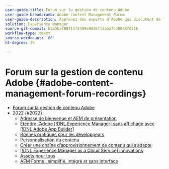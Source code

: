 ```yaml
---
user-guide-title: Forum sur la gestion de contenu Adobe
user-guide-breadcrumb: Adobe Content Management Forum
user-guide-description: Apprenez des experts d’Adobe qui discutent de l’état actuel et futur de la stratégie de gestion de contenu, des livrables, des défis et des exigences techniques.
solution: Experience Manager
source-git-commit: b255ba788711f4599e9d18f1155a7bc00487d21b
workflow-type: tm+mt
source-wordcount: '66'
ht-degree: 1%

---
```



# Forum sur la gestion de contenu Adobe {#adobe-content-management-forum-recordings}

+ [Forum sur la gestion de contenu Adobe](overview.md)
+ 2022 {#2022}
   + [Adresse de bienvenue et AEM de présentation](2022/welcome.md)
   + [Étendre l’Adobe [!DNL Experience Manager] sans affichage avec [!DNL Adobe App Builder]](2022/headless.md)
   + [Bonnes pratiques pour les développeurs](2022/developer-best-practices.md)
   + [Personnalisation du contenu](2022/personalization.md)
   + [Créer une chaîne d’approvisionnement de contenu qui s’adapte](2022/supply-chain.md)
   + [[!DNL Experience Manager as a Cloud Service] innovations](2022/innovations.md)
   + [Assets pour tous](2022/assets-for-all.md)
   + [AEM Forms : simplifié, intégré et sans interface](2022/forms-headless.md)